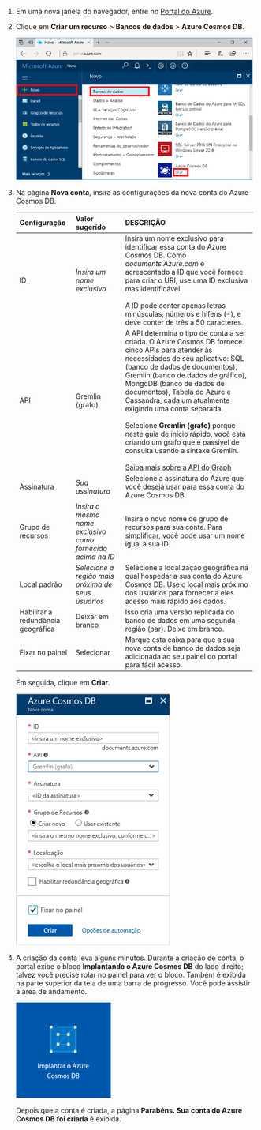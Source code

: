 1. Em uma nova janela do navegador, entre no [Portal do Azure](https://portal.azure.com/).

2. Clique em **Criar um recurso** > **Bancos de dados** > **Azure Cosmos DB**.
   
   ![Painel “Bancos de dados” do portal do Azure](./media/cosmos-db-create-dbaccount-graph/create-nosql-db-databases-json-tutorial-1.png)

3. Na página **Nova conta**, insira as configurações da nova conta do Azure Cosmos DB. 

    Configuração|Valor sugerido|DESCRIÇÃO
    ---|---|---
    ID|*Insira um nome exclusivo*|Insira um nome exclusivo para identificar essa conta do Azure Cosmos DB. Como *documents.Azure.com* é acrescentado à ID que você fornece para criar o URI, use uma ID exclusiva mas identificável.<br><br>A ID pode conter apenas letras minúsculas, números e hifens (-), e deve conter de três a 50 caracteres.
    API|Gremlin (grafo)|A API determina o tipo de conta a ser criada. O Azure Cosmos DB fornece cinco APIs para atender às necessidades de seu aplicativo: SQL (banco de dados de documentos), Gremlin (banco de dados de gráfico), MongoDB (banco de dados de documentos), Tabela do Azure e Cassandra, cada um atualmente exigindo uma conta separada. <br><br>Selecione **Gremlin (grafo)** porque neste guia de início rápido, você está criando um grafo que é passível de consulta usando a sintaxe Gremlin.<br><br>[Saiba mais sobre a API do Graph](../articles/cosmos-db/graph-introduction.md)
    Assinatura|*Sua assinatura*|Selecione a assinatura do Azure que você deseja usar para essa conta do Azure Cosmos DB. 
    Grupo de recursos|*Insira o mesmo nome exclusivo como fornecido acima na ID*|Insira o novo nome de grupo de recursos para sua conta. Para simplificar, você pode usar um nome igual à sua ID. 
    Local padrão|*Selecione a região mais próxima de seus usuários*|Selecione a localização geográfica na qual hospedar a sua conta do Azure Cosmos DB. Use o local mais próximo dos usuários para fornecer a eles acesso mais rápido aos dados.
    Habilitar a redundância geográfica| Deixar em branco | Isso cria uma versão replicada do banco de dados em uma segunda região (par). Deixe em branco.  
    Fixar no painel | Selecionar | Marque esta caixa para que a sua nova conta de banco de dados seja adicionada ao seu painel do portal para fácil acesso.

    Em seguida, clique em **Criar**.

    ![A folha da nova conta do Azure Cosmos DB](./media/cosmos-db-create-dbaccount-graph/create-nosql-db-databases-json-tutorial-2.png)

4. A criação da conta leva alguns minutos. Durante a criação de conta, o portal exibe o bloco **Implantando o Azure Cosmos DB** do lado direito; talvez você precise rolar no painel para ver o bloco. Também é exibida na parte superior da tela de uma barra de progresso. Você pode assistir a área de andamento.

    ![O painel Notificações do portal do Azure](./media/cosmos-db-create-dbaccount-graph/deploying-cosmos-db.png)

    Depois que a conta é criada, a página **Parabéns. Sua conta do Azure Cosmos DB foi criada** é exibida. 